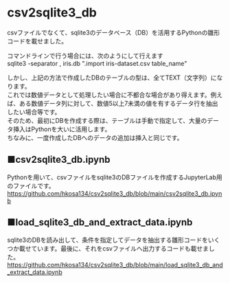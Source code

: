 # csv2sqlite3_db  
csvファイルでなくて、sqlite3のデータベース（DB）を活用するPythonの雛形コードを載せました。  
  
コマンドラインで行う場合には、次のようにして行えます  
sqlite3 -separator , iris.db ".import iris-dataset.csv table_name"  
  
しかし、上記の方法で作成したDBのテーブルの型は、全てTEXT（文字列）になります。  
これでは数値データとして処理したい場合に不都合な場合があり得えます。例えば、ある数値データ列に対して、数値5以上7未満の値を有するデータ行を抽出したい場合等です。  
そのため、最初にDBを作成する際は、テーブルは手動で指定して、大量のデータ挿入はPythonを大いに活用します。  
ちなみに、一度作成したDBへのデータの追加は挿入と同じです。  
  
  
## ■csv2sqlite3_db.ipynb  
Pythonを用いて、csvファイルをsqlite3のDBファイルを作成するJupyterLab用のファイルです。  
https://github.com/hkosa134/csv2sqlite3_db/blob/main/csv2sqlite3_db.ipynb  
  
## ■load_sqlite3_db_and_extract_data.ipynb  
sqlite3のDBを読み出して、条件を指定してデータを抽出する雛形コードをいくつか載せています。最後に、それをcsvファイルへ出力するコードも載せました。  
https://github.com/hkosa134/csv2sqlite3_db/blob/main/load_sqlite3_db_and_extract_data.ipynb  

